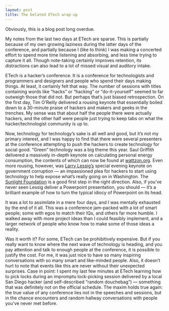 ```yaml
---
layout: post
title: The belated ETech wrap-up
---
```


Obviously, this is a blog post long overdue.

My notes from the last two days at ETech are sparse. This is partially because of my own growing laziness during the latter days of the conference, and partially because I (like to think) I was making a concerted effort to spend more time listening and absorbing, and less time trying to capture it all. Though note-taking certainly improves retention, its distractions can also lead to a lot of missed visual and auditory intake.

ETech is a hacker’s conference. It is a conference for technologists and programmers and designers and people who spend their days making things. At least, it certainly felt that way. The number of sessions with titles containing words like “hacks” or “hacking” or “do-it-yourself” seemed to far outweigh those that did not. But perhaps that’s just biased retrospection. On the first day, Tim O’Reilly delivered a rousing keynote that essentially boiled down to a 30-minute praise of hackers and makers and geeks in the trenches. My sense was that about half the people there were actually hackers, and the other half were people just trying to keep tabs on what the hacker/technologist community is up to.

Now, technology for technology’s sake is all well and good, but it’s not my primary interest, and I was happy to find that there were several presenters at the conference attempting to push the hackers to create technology for social good. “Green” technology was a big theme this year. Saul Griffith delivered a massively in-depth keynote on calculating personal energy consumption, the contents of which can now be found at [wattzon.org](http://wattzon.org). Even more rousing, however, was [Larry Lessig’s](http://www.lessig.org/) special evening keynote on government corruption — an impassioned plea for hackers to start using technology to help expose what’s really going on in Washington. The [Sunlight Foundation](http://www.sunlightfoundation.com/) is a good first step in the right direction. Also, if you’ve never seen Lessig deliver a Powerpoint presentation, you should — it’s a brilliant example of how to turn the typical idiocy of Powerpoint on its head.

It was a lot to assimilate in a mere four days, and I was mentally exhausted by the end of it all. This was a conference jam-packed with a lot of smart people; some with egos to match their IQs, and others far more humble. I walked away with more project ideas than I could feasibly implement, and a larger network of people who know how to make some of those ideas a reality.

Was it worth it? For some, ETech can be prohibitively expensive. But if you really want to know where the next wave of technology is heading, and you pay attention and talk to enough people at the conference, it is possible to justify the cost. For me, it was just nice to have so many inspiring conversations with so many smart and like-minded people. Also, it doesn’t hurt to note that events like this are never without their unexpected surprises. Case in point: I spent my last few minutes at ETech learning how to pick locks during an impromptu lock-picking session delivered by a local San Diego hacker (and self-described “random douchebag”) — something that was definitely not on the official schedule. The maxim holds true again: the true value of any conference lies not in the speeches and sessions, but in the chance encounters and random hallway conversations with people you’ve never met before.

